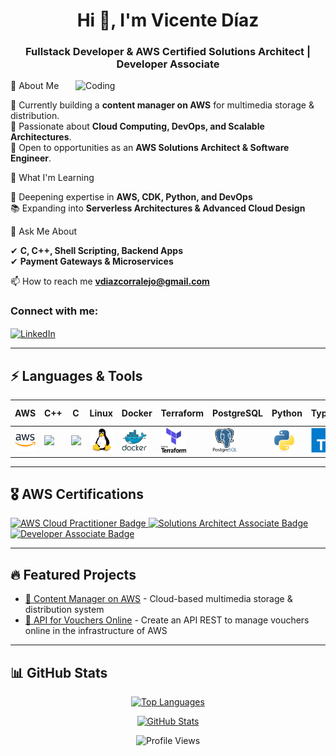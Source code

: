 <h1 align="center">Hi 👋, I'm Vicente Díaz</h1>
<h3 align="center">Fullstack Developer & AWS Certified Solutions Architect | Developer Associate</h3>

<img align="right" alt="Coding" width="400" src="https://i.imgur.com/pK2Vne1.png">

 🚀 About Me  
 
🔹 Currently building a **content manager on AWS** for multimedia storage & distribution.  
🔹 Passionate about **Cloud Computing, DevOps, and Scalable Architectures**.  
🔹 Open to opportunities as an **AWS Solutions Architect & Software Engineer**.  

 📖 What I'm Learning 
 
🌱 Deepening expertise in **AWS, CDK, Python, and DevOps**  
📚 Expanding into **Serverless Architectures & Advanced Cloud Design**  

 💬 Ask Me About  
 
✔ **C, C++, Shell Scripting, Backend Apps**  
✔ **Payment Gateways & Microservices**  

📫 How to reach me   **vdiazcorralejo@gmail.com** 

<h3 align="left">Connect with me:</h3>
<a href="https://www.linkedin.com/in/vicentedca/" target="_blank">
  <img align="center" src="https://raw.githubusercontent.com/rahuldkjain/github-profile-readme-generator/master/src/images/icons/Social/linked-in-alt.svg" alt="LinkedIn" height="30" width="40" />
</a>  

---

## ⚡ Languages & Tools  

| AWS | C++ | C | Linux | Docker | Terraform | PostgreSQL | Python | TypeScript | React | Node.js | Git | Vim | VS Code |
|----|----|----|----|----|----|----|----|----|----|----|----|----|----|
| <img src="https://raw.githubusercontent.com/devicons/devicon/master/icons/amazonwebservices/amazonwebservices-original-wordmark.svg" width="40"> | <img src="https://upload.wikimedia.org/wikipedia/commons/1/18/C_Programming_Language.svg" width="40"> | <img src="https://upload.wikimedia.org/wikipedia/commons/1/19/C_Logo.png" width="40"> | <img src="https://raw.githubusercontent.com/devicons/devicon/master/icons/linux/linux-original.svg" width="40"> | <img src="https://raw.githubusercontent.com/devicons/devicon/master/icons/docker/docker-original-wordmark.svg" width="40"> | <img src="https://raw.githubusercontent.com/devicons/devicon/master/icons/terraform/terraform-original-wordmark.svg" width="40"> | <img src="https://raw.githubusercontent.com/devicons/devicon/master/icons/postgresql/postgresql-original-wordmark.svg" width="40"> | <img src="https://raw.githubusercontent.com/devicons/devicon/master/icons/python/python-original.svg" width="40"> | <img src="https://raw.githubusercontent.com/devicons/devicon/master/icons/typescript/typescript-original.svg" width="40"> | <img src="https://raw.githubusercontent.com/devicons/devicon/master/icons/react/react-original-wordmark.svg" width="40"> | <img src="https://raw.githubusercontent.com/devicons/devicon/master/icons/nodejs/nodejs-original-wordmark.svg" width="40"> | <img src="https://www.vectorlogo.zone/logos/git-scm/git-scm-icon.svg" width="40"> | <img src="https://upload.wikimedia.org/wikipedia/commons/9/9f/Vimlogo.svg" width="40"> | <img src="https://raw.githubusercontent.com/devicons/devicon/master/icons/vscode/vscode-original.svg" width="40"> |

---

## 🎖️ AWS Certifications  
<a href="https://www.credly.com/users/vicente-diaz-corralejo-arganda" target="_blank">
  <img width="224px" src="https://i.imgur.com/81nq1da.png" alt="AWS Cloud Practitioner Badge"/>
</a>  
<a href="https://www.credly.com/users/vicente-diaz-corralejo-arganda" target="_blank">
  <img width="224px" src="https://images.credly.com/size/340x340/images/0e284c3f-5164-4b21-8660-0d84737941bc/image.png" alt="Solutions Architect Associate Badge"/>
</a>  
<a href="https://www.credly.com/users/vicente-diaz-corralejo-arganda" target="_blank">
  <img width="224px" src="https://images.credly.com/size/340x340/images/b9feab85-1a43-4f6c-99a5-631b88d5461b/image.png" alt="Developer Associate Badge"/>
</a>  

---

## 🔥 Featured Projects
- [🔗  Content Manager on AWS](https://github.com/vdiazcorralejo/s3videomanager) - Cloud-based multimedia storage & distribution system
- [🔗 API for Vouchers Online](https://github.com/vdiazcorralejo/cdk_apigateway) - Create an API REST to manage vouchers online in the infrastructure of AWS

---

## 📊 GitHub Stats  

<p align="center">
  <a href="https://github.com/vdiazcorralejo/github-readme-stats">
    <img src="https://github-readme-stats.vercel.app/api/top-langs/?username=vdiazcorralejo&layout=compact&theme=radical" alt="Top Languages" />
  </a>
</p>

<p align="center">
  <a href="https://github.com/vdiazcorralejo/github-readme-stats">
    <img src="https://github-readme-stats.vercel.app/api?username=vdiazcorralejo&show_icons=true&theme=radical" alt="GitHub Stats" />
  </a>
</p>

<p align="center">
  <img src="https://komarev.com/ghpvc/?username=vdiazcorralejo&label=Profile%20views&color=0e75b6&style=flat" alt="Profile Views" />
</p>
